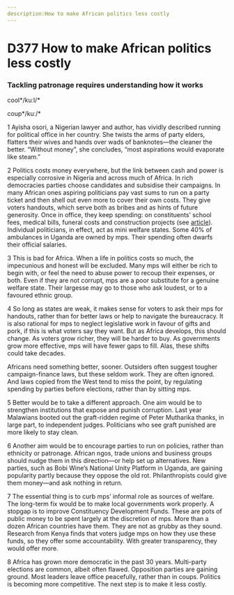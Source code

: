 ```yaml
---
description:How to make African politics less costly
---
```




# D377 How to make African politics less costly

### Tackling patronage requires understanding how it works 

 cool*/kuːl/*



coup*/kuː/*

1 Ayisha osori, a Nigerian lawyer and author, has vividly described running for political office in her country. She twists the arms of party elders, flatters their wives and hands over wads of banknotes—the cleaner the better. “Without money”, she concludes, “most aspirations would evaporate like steam.”

 

2 Politics costs money everywhere, but the link between cash and power is especially corrosive in Nigeria and across much of Africa. In rich democracies parties choose candidates and subsidise their campaigns. In many African ones aspiring politicians pay vast sums to run on a party ticket and then shell out even more to cover their own costs. They give voters handouts, which serve both as bribes and as hints of future generosity. Once in office, they keep spending: on constituents’ school fees, medical bills, funeral costs and construction projects (see [article](https://www.economist.com/middle-east-and-africa/2021/02/27/why-does-it-cost-so-much-to-be-an-african-mp)). Individual politicians, in effect, act as mini welfare states. Some 40% of ambulances in Uganda are owned by mps. Their spending often dwarfs their official salaries.

 

3 This is bad for Africa. When a life in politics costs so much, the impecunious and honest will be excluded. Many mps will either be rich to begin with, or feel the need to abuse power to recoup their expenses, or both. Even if they are not corrupt, mps are a poor substitute for a genuine welfare state. Their largesse may go to those who ask loudest, or to a favoured ethnic group.

 

4 So long as states are weak, it makes sense for voters to ask their mps for handouts, rather than for better laws or help to navigate the bureaucracy. It is also rational for mps to neglect legislative work in favour of gifts and pork, if this is what voters say they want. But as Africa develops, this should change. As voters grow richer, they will be harder to buy. As governments grow more effective, mps will have fewer gaps to fill. Alas, these shifts could take decades.

Africans need something better, sooner. Outsiders often suggest tougher campaign-finance laws, but these seldom work. They are often ignored. And laws copied from the West tend to miss the point, by regulating spending by parties before elections, rather than by sitting mps.

 

5 Better would be to take a different approach. One aim would be to strengthen institutions that expose and punish corruption. Last year Malawians booted out the graft-ridden regime of Peter Mutharika thanks, in large part, to independent judges. Politicians who see graft punished are more likely to stay clean.

 

6 Another aim would be to encourage parties to run on policies, rather than ethnicity or patronage. African ngos, trade unions and business groups should nudge them in this direction—or help set up alternatives. New parties, such as Bobi Wine’s National Unity Platform in Uganda, are gaining popularity partly because they oppose the old rot. Philanthropists could give them money—and ask nothing in return.

 

7 The essential thing is to curb mps’ informal role as sources of welfare. The long-term fix would be to make local governments work properly. A stopgap is to improve Constituency Development Funds. These are pots of public money to be spent largely at the discretion of mps. More than a dozen African countries have them. They are not as grubby as they sound. Research from Kenya finds that voters judge mps on how they use these funds, so they offer some accountability. With greater transparency, they would offer more.

 

8 Africa has grown more democratic in the past 30 years. Multi-party elections are common, albeit often flawed. Opposition parties are gaining ground. Most leaders leave office peacefully, rather than in coups. Politics is becoming more competitive. The next step is to make it less costly. 

 